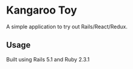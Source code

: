 # Kangaroo Toy

A simple application to try out Rails/React/Redux.

## Usage

Built using Rails 5.1 and Ruby 2.3.1

